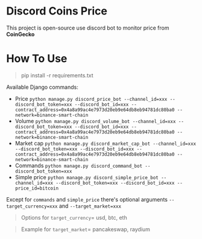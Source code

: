 
# Discord Coins Price

This project is open-source use discord bot to monitor price from **CoinGecko**

# How To Use

> pip install -r requirements.txt

Available Django commands:
- Price `python manage.py discord_price_bot --channel_id=xxx --discord_bot_token=xxx --discord_bot_id=xxx --contract_address=0x4a8a99ac4e7973d20eb9e64db8eb94781dc80ba0 --network=binance-smart-chain`
- Volume `python manage.py discord_volume_bot --channel_id=xxx --discord_bot_token=xxx --discord_bot_id=xxx --contract_address=0x4a8a99ac4e7973d20eb9e64db8eb94781dc80ba0 --network=binance-smart-chain`
- Market cap `python manage.py discord_market_cap_bot --channel_id=xxx --discord_bot_token=xxx --discord_bot_id=xxx --contract_address=0x4a8a99ac4e7973d20eb9e64db8eb94781dc80ba0 --network=binance-smart-chain`
- Commands `python manage.py discord_command_bot --discord_bot_token=xxx`
- Simple price `python manage.py discord_simple_price_bot --channel_id=xxx --discord_bot_token=xxx --discord_bot_id=xxx --price_id=bitcoin`

Except for `commands` and `simple_price` there's optional arguments `--target_currency=xxx` and  `--target_market=xxx`

> Options for `target_currency`= usd, btc, eth

> Example for `target_market`= pancakeswap, raydium
